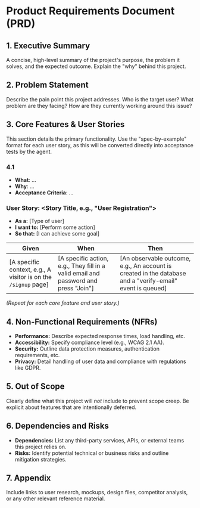 # Product Requirements Document (PRD)

## 1. Executive Summary
A concise, high-level summary of the project's purpose, the problem it solves, and the expected outcome. Explain the "why" behind this project.

## 2. Problem Statement
Describe the pain point this project addresses. Who is the target user? What problem are they facing? How are they currently working around this issue?

## 3. Core Features & User Stories
This section details the primary functionality. Use the "spec-by-example" format for each user story, as this will be converted directly into acceptance tests by the agent.

### 4.1 <Feature A>
- **What**: …
- **Why**: …
- **Acceptance Criteria**: …

### User Story: <Story Title, e.g., "User Registration">
- **As a:** [Type of user]
- **I want to:** [Perform some action]
- **So that:** [I can achieve some goal]

| Given | When | Then |
|-------|------|------|
| [A specific context, e.g., A visitor is on the `/signup` page] | [A specific action, e.g., They fill in a valid email and password and press "Join"] | [An observable outcome, e.g., An account is created in the database and a "verify-email" event is queued] |

*(Repeat for each core feature and user story.)*

## 4. Non-Functional Requirements (NFRs)
- **Performance:** Describe expected response times, load handling, etc.
- **Accessibility:** Specify compliance level (e.g., WCAG 2.1 AA).
- **Security:** Outline data protection measures, authentication requirements, etc.
- **Privacy:** Detail handling of user data and compliance with regulations like GDPR.

## 5. Out of Scope
Clearly define what this project will *not* include to prevent scope creep. Be explicit about features that are intentionally deferred.

## 6. Dependencies and Risks
- **Dependencies:** List any third-party services, APIs, or external teams this project relies on.
- **Risks:** Identify potential technical or business risks and outline mitigation strategies.

## 7. Appendix
Include links to user research, mockups, design files, competitor analysis, or any other relevant reference material.